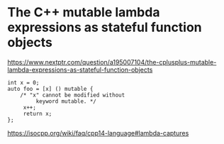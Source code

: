 # The C++ mutable lambda expressions as stateful function objects

https://www.nextptr.com/question/a195007104/the-cplusplus-mutable-lambda-expressions-as-stateful-function-objects

```
int x = 0;
auto foo = [x] () mutable { 
    /* "x" cannot be modified without 
         keyword mutable. */
     x++; 
     return x;
};
```

https://isocpp.org/wiki/faq/cpp14-language#lambda-captures
